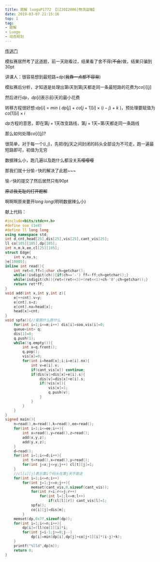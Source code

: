 ```yaml
---
title: 题解 luoguP1772 【[ZJOI2006]物流运输】
date: 2019-03-07 21:15:16
top: 1
tag:
- 题解
- Luogu
- 动态规划
---
```

[传送门](https://www.luogu.org/problemnew/show/P1772)

模拟赛居然考了这道题，前一天刚看过，结果看了舍不得(~~不会~~)做，结果只骗到30pt

讲课人：很容易想到最短路+$dp$(~~我靠一点都不容易~~)

模拟赛后分析，才知道是处理出第i天到第j天都走同一条最短路的花费为$co[i][j]$

然后进行$dp$，$dp[i]$表示前i天的最小花费

转移方程很好想:$dp[i]$ $=$ $min$ $($ $dp[j]$ $+$ $co[j+1][i]$ $\times$ $(i-j)$ $+$ $k$ $)$，预处理要赋值为$co[1][i]$ $\times$ $i$

$dp$方程的意思，即在第$j+1$天改变路线，第$j+1$天~第$i$天都走同一条路线

那么如何处理$co[i][j]$?

很简单，对于每一个$(i,j)$，先把$i$到$j$天之间封闭的码头全部设为不可走，跑一遍最短路即可，初值为无穷

数据辣么小，跑几遍以及跑什么都没关系~~嘤嘤嘤~~

那我们就十分愉♂快的解决了此题~~~

愉♂快的提交了然后居然只有90pt

~~原谅我无耻的打开题解~~

啊啊啊原来要开$long$ $long$(明明数据辣么小)

献上代码：
```cpp
#include<bits/stdc++.h>
#define soo (1e8)
#define ll long long
using namespace std;
int d,cnt,head[25],dis[25],vis[25],cant_vis[25];
ll co[105][105],dp[105];
int n,m,k,ee,cl[25][105];
struct Edge{
    int v,nx,s;
}e[10005];
inline int read(){
    int ret=0,ff=1;char ch=getchar();
    while(!isdigit(ch)){if(ch=='-') ff=-ff;ch=getchar();}
    while(isdigit(ch)){ret=(ret<<3)+(ret<<1)+ch-'0';ch=getchar();}
    return ret*ff;
}
void add(int x,int y,int z){
    e[++cnt].v=y;
    e[cnt].s=z;
    e[cnt].nx=head[x];
    head[x]=cnt;
}
void spfa(){//爱跑什么跑什么
    for(int i=1;i<=m;i++) dis[i]=soo,vis[i]=0;
    queue<int> q;
    dis[1]=0;
    q.push(1);
    while(!q.empty()){
        int x=q.front();
        q.pop();
        vis[x]=0;
        for(int i=head[x];i;i=e[i].nx){
            int v=e[i].v;
            if(cant_vis[v]) continue;
            if(dis[v]>dis[x]+e[i].s){
                dis[v]=dis[x]+e[i].s;
                if(!vis[v]){
                    vis[v]=1;
                    q.push(v);
                }
            }
        }
    }
}
signed main(){
    n=read(),m=read(),k=read(),ee=read();
    for(int i=1;i<=ee;i++){
        int x=read(),y=read(),z=read();
        add(x,y,z);
        add(y,x,z);
    }
    d=read();
    for(int i=1;i<=d;i++){
        int t=read(),x=read(),y=read();
        for(int j=x;j<=y;j++) cl[t][j]=1;
    }
    //cl[i][j]表示第i个码头在第j天不能走
    for(int i=1;i<=n;i++)
        for(int j=1;j<=n;j++){
            memset(cant_vis,0,sizeof(cant_vis));
            for(int r=i;r<=j;r++)
                for(int l=1;l<=m;l++)
                    if(cl[l][r]) cant_vis[l]=1;
            spfa();
            co[i][j]=dis[m];
        }
    memset(dp,0x7f,sizeof(dp));
    for(int i=1;i<=n;i++){
        dp[i]=(ll)co[1][i]*i;
        for(int j=i-1;j>=0;j--)
            dp[i]=min(dp[i],dp[j]+co[j+1][i]*(i-j)+k);
    }
    printf("%lld",dp[n]);
    return 0;
}
```